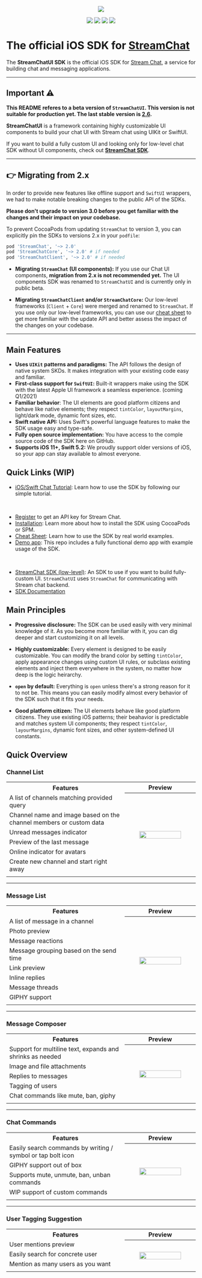 <p align="center">
  <img src="https://github.com/GetStream/stream-chat-swift/blob/main/Documentation/Assets/iOS%20Chat%20Messaging.png"/>
</p>

<p align="center">
  <a href="https://cocoapods.org/pods/StreamChatUI"><img src="https://img.shields.io/cocoapods/v/StreamChatUI.svg" /></a>
  <a href="https://swift.org"><img src="https://img.shields.io/badge/Swift-5.2-orange.svg" /></a>
  <a href="https://github.com/GetStream/stream-chat-swift/actions"><img src="https://github.com/GetStream/stream-chat-swift/workflows/CI/badge.svg" /></a>
  <a href="https://codecov.io/gh/GetStream/stream-chat-swift"><img src="https://codecov.io/gh/GetStream/stream-chat-swift/branch/main/graph/badge.svg" /></a>
</p>

# The official iOS SDK for [StreamChat](https://getstream.io/chat/)

The **StreamChatUI SDK**  is the official iOS SDK for [Stream Chat](https://getstream.io/chat), a service for building chat and messaging applications.

--- 

## Important ⚠️ 

**This README referes to a beta version of `StreamChatUI`. This version is not suitable for production yet. The last stable version is [2.6](https://github.com/GetStream/stream-chat-swift/tree/main_v2/).**

**StreamChatUI** is a framework containing highly customizable UI components to build your chat UI with Stream chat using UIKit or SwiftUI. 

If you want to build a fully custom UI and looking only for low-level chat SDK without UI components, check out [**StreamChat SDK**](https://github.com/GetStream/stream-chat-swift/tree/main/Sources/StreamChat).

--- 

## 👉 Migrating from 2.x

In order to provide new features like offline support and `SwiftUI` wrappers, we had to make notable breaking changes to the public API of the SDKs.

**Please don't upgrade to version 3.0 before you get familiar with the changes and their impact on your codebase.**

To prevent CocoaPods from updating `StreamChat` to version 3, you can explicitly pin the SDKs to versions 2.x in your `podfile`:
```ruby
pod 'StreamChat', '~> 2.0'
pod 'StreamChatCore', '~> 2.0' # if needed
pod 'StreamChatClient', '~> 2.0' # if needed
```

- **Migrating `StreamChat` (UI components):** If you use our Chat UI components, **migration from 2.x is not recommended yet.** The UI components SDK was renamed to `StreamChatUI` and is currently only in public beta.

- **Migrating `StreamChatClient` and/or `StreamChatCore`:** Our low-level frameworks (`Client` + `Core`) were merged and renamed to `StreamChat`. If you use only our low-level frameworks, you can use our [cheat sheet](https://github.com/GetStream/stream-chat-swift/wiki/Cheat-Sheet) to get more familiar with the update API and better assess the impact of the changes on your codebase.

---

## Main Features

- **Uses `UIKit` patterns and paradigms:** The API follows the design of native system SKDs. It makes integration with your existing code easy and familiar.
- **First-class support for `SwiftUI`:** Built-it wrappers make using the SDK with the latest Apple UI framework a seamless experience. (coming Q1/2021)
- **Familiar behavior**: The UI elements are good platform citizens and behave like native elements; they respect `tintColor`, `layoutMargins`, light/dark mode, dynamic font sizes, etc.
- **Swift native API:** Uses Swift's powerful language features to make the SDK usage easy and type-safe.
- **Fully open source implementation:** You have access to the comple source code of the SDK here on GitHub.
- **Supports iOS 11+, Swift 5.2:** We proudly support older versions of iOS, so your app can stay available to almost everyone.

## **Quick Links** (WIP)

* [iOS/Swift Chat Tutorial](https://getstream.io/tutorials/ios-chat/): Learn how to use the SDK by following our simple tutorial.

&nbsp;

* [Register](https://getstream.io/chat/trial/) to get an API key for Stream Chat.
* [Installation](https://github.com/GetStream/stream-chat-swift/blob/main/Documentation/Installation_UI.MD): Learn more about how to install the SDK using CocoaPods or SPM.
* [Cheat Sheet](https://github.com/GetStream/stream-chat-swift/wiki/UI-Cheat-Sheet): Learn how to use the SDK by real world examples.
* [Demo app](https://github.com/GetStream/stream-chat-swift/tree/main/DemoApp): This repo includes a fully functional demo app with example usage of the SDK.

&nbsp;

* [StreamChat SDK (low-level)](https://github.com/GetStream/stream-chat-swift/tree/main/Sources/StreamChat): An SDK to use if you want to build fully-custom UI. `StreamChatUI` uses `StreamChat` for communicating with Stream chat backend.
* [SDK Documentation](https://github.com/GetStream/stream-chat-swift/wiki)


## Main Principles

* **Progressive disclosure:** The SDK can be used easily with very minimal knowledge of it. As you become more familiar with it, you can dig deeper and start customizing it on all levels. 

* **Highly customizable:** Every element is designed to be easily customizable. You can modify the brand color by setting `tintColor`, apply appearance changes using custom UI rules, or subclass existing elements and inject them everywhere in the system, no matter how deep is the logic heirarchy.

* **`open` by default:** Everything is `open` unless there's a strong reason for it to not be. This means you can easily modify almost every behavior of the SDK such that it fits your needs.

* **Good platform citizen:** The UI elements behave like good platform citizens. They use existing iOS patterns; their beahavior is predictable and matches system UI components; they respect `tintColor`, `layourMargins`, dynamic font sizes, and other system-defined UI constants.


## Quick Overview

### Channel List

<table>
  <tr>
    <th width="50%">Features</th>
    <th width="30%">Preview</th>
  </tr>
  <tr>
    <td> A list of channels matching provided query </td>
    <th rowspan="7"><img src="https://github.com/GetStream/stream-chat-swift/blob/main/Documentation/Assets/Channel%20List%20Bezel.png?raw=true" width="80%" /></th>
  </tr>
   <tr> <td> Channel name and image based on the channel members or custom data</td> </tr>
  <tr> <td> Unread messages indicator </td> </tr>
  <tr> <td> Preview of the last message </td> </tr>
  <tr> <td> Online indicator for avatars </td> </tr>
  <tr> <td> Create new channel and start right away </td> </tr>
  <tr><td> </td> </tr>
  </tr>
</table>

---
<!---

### Channel Creation

<table>
  <tr>
    <th width="50%">Features</th>
    <th width="30%">Preview</th>
  </tr>
  <tr>
    <td> Easily search users by tag or name </td>
    <th rowspan="9"><img src="https://github.com/GetStream/stream-chat-swift/blob/main/Documentation/Assets/Channel%20Creation%20Bezel.png?raw=true" width="80%" /></th>
  </tr>
  <tr> <td> Create group or direct message </td> </tr>
  <tr> <td> Send message and start the conversation </td> </tr>
  <tr><td> </td> </tr>
  </tr>
</table>

---

-->

### Message List

<table>
  <tr>
    <th width="50%">Features</th>
    <th width="30%">Preview</th>
  </tr>
  <tr>
    <td> A list of message in a channel </td>
    <th rowspan="9"><img src="https://github.com/GetStream/stream-chat-swift/blob/main/Documentation/Assets/Message%20List%20Bezel.png?raw=true" width="80%" /></th>
  </tr>
  <tr> <td> Photo preview </td> </tr>
  <tr> <td> Message reactions </td> </tr>
  <tr> <td> Message grouping based on the send time </td> </tr>
  <tr> <td> Link preview </td> </tr>
  <tr> <td> Inline replies </td> </tr>
  <tr> <td> Message threads </td> </tr>
  <tr> <td> GIPHY support </td> </tr>
  <tr><td> </td> </tr>
  </tr>
</table>

---
  
### Message Composer

<table>
  <tr>
    <th width="50%">Features</th>
    <th width="30%">Preview</th>
  </tr>
  <tr>
    <td> Support for multiline text, expands and shrinks as needed </td>
    <th rowspan="6"><img src="https://github.com/GetStream/stream-chat-swift/blob/main/Documentation/Assets/Message%20Composer%20Bezels.png?raw=true" width="80%" /></th>
  </tr>
  <tr> <td> Image and file attachments</td> </tr>
  <tr> <td> Replies to messages </td> </tr>
  <tr> <td> Tagging of users </td> </tr>
  <tr> <td> Chat commands like mute, ban, giphy </td> </tr>
  <tr><td> </td> </tr>
  </tr>
</table>

---

### Chat Commands 

<table>
  <tr>
    <th width="50%">Features</th>
    <th width="30%">Preview</th>
  </tr>
  <tr>
    <td> Easily search commands by writing / symbol or tap bolt icon </td>
    <th rowspan="5"><img src="https://github.com/GetStream/stream-chat-swift/blob/main/Documentation/Assets/Commands%20Bezel.png?raw=true" width="80%" /></th>
  </tr>
  <tr> <td> GIPHY support out of box</td> </tr>
  <tr> <td> Supports mute, unmute, ban, unban commands </td> </tr>
  <tr> <td> WIP support of custom commands </td> </tr>
  <tr><td> </td> </tr>
  </tr>
</table>

---

### User Tagging Suggestion 

<table>
  <tr>
    <th width="50%">Features</th>
    <th width="30%">Preview</th>
  </tr>
  <tr>
    <td> User mentions preview </td>
    <th rowspan="4"><img src="https://github.com/GetStream/stream-chat-swift/blob/main/Documentation/Assets/Mentions%20Bezel.png?raw=true" width="80%" /></th>
  </tr>
  <tr> <td> Easily search for concrete user </td> </tr>
  <tr> <td> Mention as many users as you want </td> </tr>
  <tr><td> </td> </tr>
  </tr>
</table>
